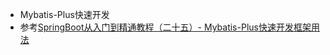 - Mybatis-Plus快速开发
- 参考[SpringBoot从入门到精通教程（二十五）- Mybatis-Plus快速开发框架用法](https://hemin.blog.csdn.net/article/details/99637913)